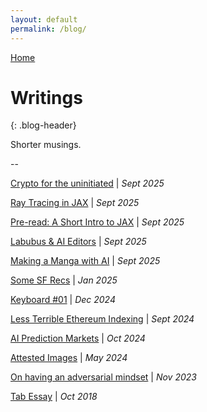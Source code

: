 ```yaml
---
layout: default
permalink: /blog/
---
```


[Home](/) 

# Writings
{: .blog-header}

Shorter musings. 

--

[Crypto for the uninitiated](/blog/crypto-uninitiated) | _Sept 2025_

[Ray Tracing in JAX](/blog/jax-ray-tracer) | _Sept 2025_

[Pre-read: A Short Intro to JAX](/blog/jax-intro) | _Sept 2025_

[Labubus & AI Editors](/blog/ai-editors) | _Sept 2025_

[Making a Manga with AI](/blog/ai-manga/) | _Sept 2025_

[Some SF Recs](/blog/sf-recs/) | _Jan 2025_

[Keyboard #01](/blog/keyboard-build/) | _Dec 2024_

[Less Terrible Ethereum Indexing](https://daimo.super.site/blog/less-terrible-ethereum-indexing) | _Sept 2024_

[AI Prediction Markets](/blog/ai-prediction-markets/) | _Oct 2024_

[Attested Images](/blog/postcard) | _May 2024_ 

[On having an adversarial mindset](/blog/claudered) | _Nov 2023_

[Tab Essay](/blog/tabs) | _Oct 2018_